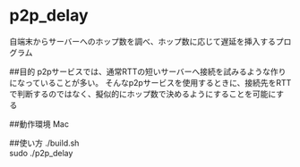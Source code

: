 p2p_delay
=========
自端末からサーバーへのホップ数を調べ、ホップ数に応じて遅延を挿入するプログラム

##目的
p2pサービスでは、通常RTTの短いサーバーへ接続を試みるような作りになっていることが多い。
そんなp2pサービスを使用するときに、接続先をRTTで判断するのではなく、擬似的にホップ数で決めるようにすることを可能にする

##動作環境
Mac

##使い方
./build.sh  
sudo ./p2p_delay <nic>


